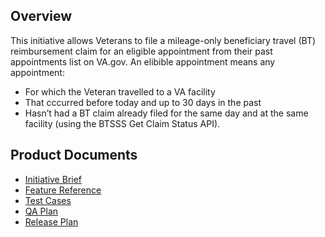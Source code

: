 
## Overview
This initiative allows Veterans to file a mileage-only beneficiary travel (BT) reimbursement claim for an eligible appointment from their past appointments list on VA.gov. An elibible appointment means any appointment:
- For which the Veteran travelled to a VA facility
- That cccurred before today and up to 30 days in the past    
- Hasn’t had a BT claim already filed for the same day and at the same facility (using the BTSSS Get Claim Status API).
 
## Product Documents
- [Initiative Brief](https://github.com/department-of-veterans-affairs/va.gov-team/blob/master/products/health-care/appointments/va-online-scheduling/initiatives/travel-pay-past-appts/travel-pay-past-appts-initiative-brief.md)
- [Feature Reference](https://github.com/department-of-veterans-affairs/va.gov-team/blob/master/products/health-care/appointments/va-online-scheduling/feature-reference/travel-pay-past-appts/travel-pay-past-appts-feature.md)
- [Test Cases](https://github.com/department-of-veterans-affairs/va.gov-team/blob/master/products/health-care/appointments/va-online-scheduling/initiatives/travel-pay-past-appts/travel-pay-past-appts-test-cases.md)
- [QA Plan](https://github.com/department-of-veterans-affairs/va.gov-team/blob/master/products/health-care/appointments/va-online-scheduling/initiatives/travel-pay-past-appts/travel-pay-past-appts-qa-plan.md)
- [Release Plan](https://github.com/department-of-veterans-affairs/va.gov-team/blob/master/products/health-care/appointments/va-online-scheduling/initiatives/travel-pay-past-appts/travel-pay-past-appts-release-plan.md)

